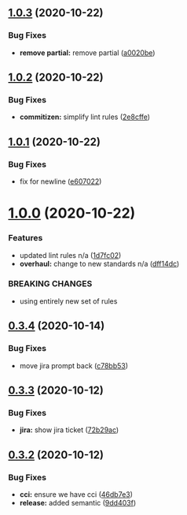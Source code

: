 ## [1.0.3](https://github.com/lawnstarter/cz-ls-commits/compare/1.0.2...1.0.3) (2020-10-22)


### Bug Fixes

* **remove partial:** remove partial ([a0020be](https://github.com/lawnstarter/cz-ls-commits/commit/a0020beb9ee86dcef9db8ce573b001c6dff39051))

## [1.0.2](https://github.com/lawnstarter/cz-ls-commits/compare/1.0.1...1.0.2) (2020-10-22)


### Bug Fixes

* **commitizen:** simplify lint rules ([2e8cffe](https://github.com/lawnstarter/cz-ls-commits/commit/2e8cffecbd90e4d3caac810133dcf54291fe9030))

## [1.0.1](https://github.com/lawnstarter/cz-ls-commits/compare/1.0.0...1.0.1) (2020-10-22)


### Bug Fixes

* fix for newline ([e607022](https://github.com/lawnstarter/cz-ls-commits/commit/e607022bce1b467c2b46f9aec8bb68c2592c7537))

# [1.0.0](https://github.com/lawnstarter/cz-ls-commits/compare/0.3.4...1.0.0) (2020-10-22)


### Features

* updated lint rules n/a ([1d7fc02](https://github.com/lawnstarter/cz-ls-commits/commit/1d7fc02abe9b4efdf67e0d628f3404dd1f36d5aa))
* **overhaul:** change to new standards n/a ([dff14dc](https://github.com/lawnstarter/cz-ls-commits/commit/dff14dc57887c1c8e01e23bb226dc3398a6ba20b))


### BREAKING CHANGES

* using entirely new set of rules

## [0.3.4](https://github.com/lawnstarter/cz-ls-commits/compare/0.3.3...0.3.4) (2020-10-14)


### Bug Fixes

* move jira prompt back ([c78bb53](https://github.com/lawnstarter/cz-ls-commits/commit/c78bb533432dbda635b4b92e1d6a8aae00a5f20a))

## [0.3.3](https://github.com/lawnstarter/cz-ls-commits/compare/0.3.2...0.3.3) (2020-10-12)


### Bug Fixes

* **jira:** show jira ticket ([72b29ac](https://github.com/lawnstarter/cz-ls-commits/commit/72b29ac5f30305f64b29e52ec158b12b43be623d))

## [0.3.2](https://github.com/lawnstarter/cz-ls-commits/compare/0.3.1...0.3.2) (2020-10-12)


### Bug Fixes

* **cci:** ensure we have cci ([46db7e3](https://github.com/lawnstarter/cz-ls-commits/commit/46db7e3a3424e7521282a64fb97f72b6bc84c6a6))
* **release:** added semantic ([9dd403f](https://github.com/lawnstarter/cz-ls-commits/commit/9dd403fd31f75175a46df5c7325377b73d48a827))
